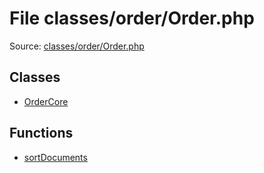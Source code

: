 File classes/order/Order.php
=========

Source: [classes/order/Order.php](https://github.com/PrestaShop/PrestaShop/blob/1.5.3.1/classes/order/Order.php)


Classes
-------

* [OrderCore](class.OrderCore.md)

Functions
---------

* [sortDocuments](function.sortDocuments.md)
